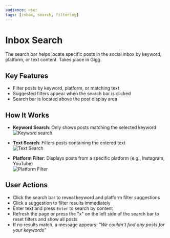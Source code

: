 ```yaml
---
audience: user
tags: [inbox, search, filtering]
---
```


# Inbox Search

The search bar helps locate specific posts in the social inbox by keyword, platform, or text content.  Takes place in Gigg.

## Key Features

- Filter posts by keyword, platform, or matching text
- Suggested filters appear when the search bar is clicked
- Search bar is located above the post display area

## How It Works

- **Keyword Search**: Only shows posts matching the selected keyword  
  ![Keyword search](https://github.com/user-attachments/assets/0a55e945-d050-40fb-b0bf-b48909834770)

- **Text Search**: Filters posts containing the entered text  
  ![Text Search](https://github.com/user-attachments/assets/3e27402b-4f32-449e-a16e-9ea20c21032e)

- **Platform Filter**: Displays posts from a specific platform (e.g., Instagram, YouTube)  
  ![Platform Filter](https://github.com/user-attachments/assets/f34fb81e-2ed3-401e-9d4d-3050cdb4779b)

## User Actions

- Click the search bar to reveal keyword and platform filter suggestions
- Click a suggestion to filter results immediately
- Enter text and press `Enter` to search by content
- Refresh the page or press the "x" on the left side of the search bar to reset filters and show all posts
- If no results match, a message appears: *"We couldn't find any posts for your keywords"*

